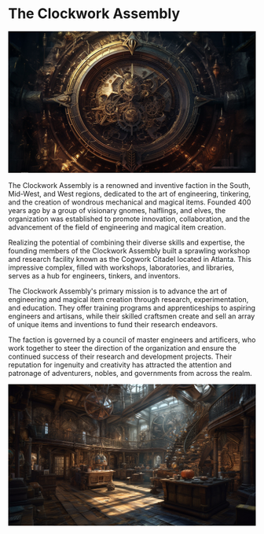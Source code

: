 # The Clockwork Assembly

![](images/clockwork-assembly.png?raw=true)

The Clockwork Assembly is a renowned and inventive faction in the South, Mid-West, and West regions, dedicated to the art of engineering, tinkering, and the creation of wondrous mechanical and magical items. Founded 400 years ago by a group of visionary gnomes, halflings, and elves, the organization was established to promote innovation, collaboration, and the advancement of the field of engineering and magical item creation.

Realizing the potential of combining their diverse skills and expertise, the founding members of the Clockwork Assembly built a sprawling workshop and research facility known as the Cogwork Citadel located in Atlanta. This impressive complex, filled with workshops, laboratories, and libraries, serves as a hub for engineers, tinkers, and inventors.

The Clockwork Assembly's primary mission is to advance the art of engineering and magical item creation through research, experimentation, and education. They offer training programs and apprenticeships to aspiring engineers and artisans, while their skilled craftsmen create and sell an array of unique items and inventions to fund their research endeavors.

The faction is governed by a council of master engineers and artificers, who work together to steer the direction of the organization and ensure the continued success of their research and development projects. Their reputation for ingenuity and creativity has attracted the attention and patronage of adventurers, nobles, and governments from across the realm.

![](images/clockwork-assembly-pic.png?raw=true)
